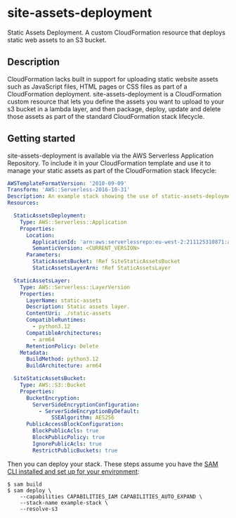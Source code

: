 # site-assets-deployment

Static Assets Deployment. A custom CloudFormation resource that deploys static web assets to an S3 bucket.

## Description

CloudFormation lacks built in support for uploading static website assets such as JavaScript files, HTML pages or CSS files as part of a CloudFormation deployment. site-assets-deployment is a CloudFormation custom resource that lets you define the assets you want to upload to your s3 bucket in a lambda layer, and then package, deploy, update and delete those assets as part of the standard CloudFormation stack lifecycle.

## Getting started

site-assets-deployment is available via the AWS Serverless Application Repository. To include it in your CloudFormation template and use it to manage your static assets as part of the CloudFormation stack lifecycle:

```yaml
AWSTemplateFormatVersion: '2010-09-09'
Transform: 'AWS::Serverless-2016-10-31'
Description: An example stack showing the use of static-assets-deployment
Resources:

  StaticAssetsDeployment:
    Type: AWS::Serverless::Application
    Properties:
      Location:
        ApplicationId: 'arn:aws:serverlessrepo:eu-west-2:211125310871:applications/static-assets-deployment'
        SemanticVersion: <CURRENT_VERSION>
      Parameters:
        StaticAssetsBucket: !Ref SiteStaticAssetsBucket
        StaticAssetsLayerArn: !Ref StaticAssetsLayer

  StaticAssetsLayer:
    Type: AWS::Serverless::LayerVersion
    Properties:
      LayerName: static-assets
      Description: Static assets layer.
      ContentUri: ./static-assets
      CompatibleRuntimes:
        - python3.12
      CompatibleArchitectures:
        - arm64
      RetentionPolicy: Delete
    Metadata:
      BuildMethod: python3.12
      BuildArchitecture: arm64

  SiteStaticAssetsBucket:
    Type: AWS::S3::Bucket
    Properties:
      BucketEncryption:
        ServerSideEncryptionConfiguration:
          - ServerSideEncryptionByDefault:
              SSEAlgorithm: AES256
      PublicAccessBlockConfiguration:
        BlockPublicAcls: true
        BlockPublicPolicy: true
        IgnorePublicAcls: true
        RestrictPublicBuckets: true
```

Then you can deploy your stack. These steps assume you have the [SAM CLI installed and set up for your environment](https://docs.aws.amazon.com/serverless-application-model/latest/developerguide/serverless-sam-cli-install.html):

```
$ sam build
$ sam deploy \
    --capabilities CAPABILITIES_IAM CAPABILITIES_AUTO_EXPAND \
    --stack-name example-stack \
    --resolve-s3
```
